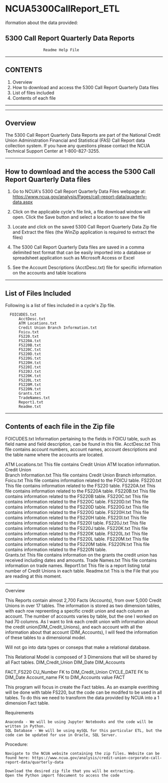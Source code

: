 # NCUA5300CallReport_ETL

iformation about the data provided:

 5300 Call Report Quarterly Data Reports 
-------------------------------------------------------------
                     Readme Help File
-------------------------------------------------------------
CONTENTS
-------------------------------------------------------------
1. Overview
2. How to download and access the 5300 Call Report Quarterly Data files 
3. List of files included
4. Contents of each file
-------------------------------------------------------------

----------
Overview
----------
   The 5300 Call Report Quarterly Data Reports are part of the National Credit Union
   Administration Financial and Statistical (FAS) Call Report
   data collection system. If you have any questions please contact
   the NCUA Technical Support Center at 1-800-827-3255.

------------------------------------------------------------------------
How to download and the access the 5300 Call Report Quarterly Data files 
------------------------------------------------------------------------ 
   

1. Go to NCUA's 5300 Call Report Quarterly Data Files webpage at: 
   https://www.ncua.gov/analysis/Pages/call-report-data/quarterly-data.aspx
    
2. Click on the applicable cycle's file link, a file download window
   will open. Click the Save button and select a location to save the file

3. Locate and click on the saved 5300 Call Report Quarterly Data Zip file and Extract the files (the
   WinZip application is required to extract the files)

4. The 5300 Call Report Quarterly Data files are saved in a comma delimited text format that can be 
   easily imported into a database or spreadsheet application such as Microsoft Access or Excel

5. See the Account Descriptions (AcctDesc.txt) file for specific
   information on the accounts and table locations

-----------------------
List of Files Included
-----------------------
   Following is a list of files included in a cycle's Zip file.

   	  FOICUDES.txt
          AcctDesc.txt
          ATM Locations.txt
          Credit Union Branch Information.txt
          Foicu.txt
          FS220.txt 
          FS220A.txt
          FS220B.txt
          FS220C.txt
          FS220D.txt
          FS220G.txt
          FS220H.txt
          FS220I.txt
          FS220J.txt
          FS220K.txt
          FS220L.txt
          FS220M.txt
          FS220N.txt
          Grants.txt
          TradeNames.txt	          
          Report1.txt
          Readme.txt

--------------------------------------
Contents of each file in the Zip file
--------------------------------------
   FOICUDES.txt              Information pertaining to the fields in FOICU table, such as field name and field description, 
                                can be found in this file.
   AcctDesc.txt              This file contains account numbers, account names, account descriptions and the table name 
                                where the accounts are located.
  
   ATM Locations.txt         This file contains Credit Union ATM location information.
   Credit Union          
    Branch Information.txt   This file contains Credit Union Branch information.
   Foicu.txt                 This file contains information related to the FOICU table. 
   FS220.txt                 This file contains information related to the FS220 table.
   FS220A.txt                This file contains information related to the FS220A table.
   FS220B.txt                This file contains information related to the FS220B table.
   FS220C.txt                This file contains information related to the FS220C table.
   FS220D.txt                This file contains information related to the FS220D table.
   FS220G.txt                This file contains information related to the FS220G table.
   FS220H.txt                This file contains information related to the FS220H table.
   FS220I.txt                This file contains information related to the FS220I table.
   FS220J.txt                This file contains information related to the FS220J table.
   FS220K.txt                This file contains information related to the FS220K table.
   FS220L.txt                This file contains information related to the FS220L table.
   FS220M.txt                This file contains information related to the FS220M table.
   FS220N.txt                This file contains information related to the FS220N table.  	   	 
   Grants.txt                This file contains information on the grants the credit union has received including dates and amounts.
   Trade Names.txt           This file contains information on trade names.
   Report1.txt               This file is a report listing total number of Credit Unions in each table.
   Readme.txt                This is the File that you are reading at this moment.



------------------------------------------------------------------------------------------------------------------------------------------
Overview

This Reports contain almost 2,700 Facts (Accounts), from over 5,000 Credit Unions in over 17 tables. The information is stored as two dimension tables, with each row repreenting a specific credit union and each column an account. The number of accounts varies by table, but the one I worked on had 70 columns.
As I want to link each credit union with information about the credit union(DIM_Credit_Unions), and each account with all the information about that account (DIM_Accounts), I will feed the information of these tables to a dimensional model.

Will not go into data types or conseps that make a relational database.

This Relational Model is composed of 3 Dimensions that will be shared by all Fact tables.
DIM_Credit_Union
DIM_Date
DIM_Accounts

FACT_FS220
CU_Number       FK to DIM_Credit_Union
CYCLE_DATE      FK to DIM_Date
Account_name    FK to DIM_Accounts
value          FACT

This program will focus in create the Fact tables. As an example everithing will be done with table FS220, but the code can be modifed to be used in all tables. To do this we need to transform the data provided by NCUA into a 1 dimension Fact table.
 
 
Requirements

    Anaconda - We will be using Jupyter Notebooks and the code will be written in Python.
    SQL Database - We will be using mySQL for this particular ETL, but the code can be updated for use in Oracle, SQL Server.


Procedure:

    Navigate to the NCUA website containing the zip files. Website can be found here: https://www.ncua.gov/analysis/credit-union-corporate-call-report-data/quarterly-data

    Download the desired zip file that you will be extracting.
    Open the Python import fdocument to access the code


